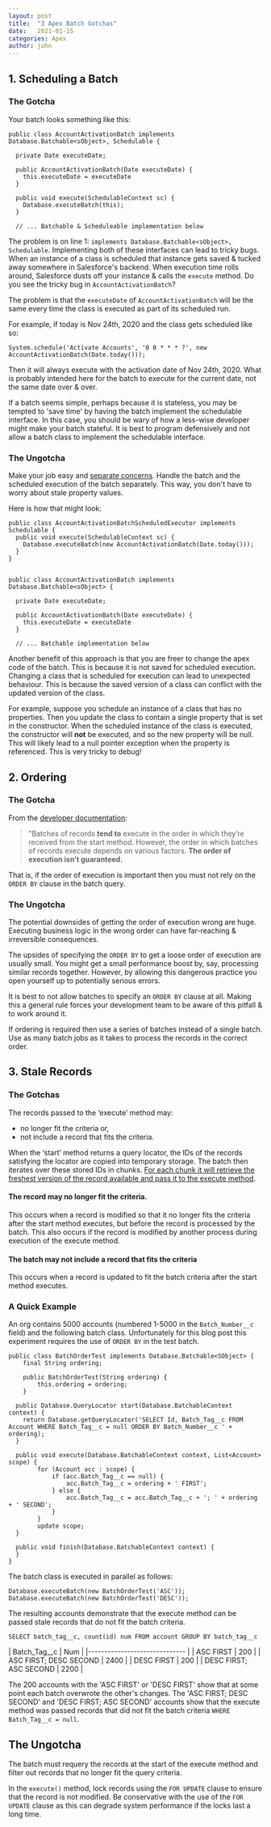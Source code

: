 ```yaml
---
layout: post
title:  "3 Apex Batch Gotchas"
date:   2021-01-15
categories: Apex
author: john
---
```


## 1. Scheduling a Batch

### The Gotcha

Your batch looks something like this:

    public class AccountActivationBatch implements Database.Batchable<sObject>, Schedulable {

      private Date executeDate;

      public AccountActivationBatch(Date executeDate) {
        this.executeDate = executeDate
      }

      public void execute(SchedulableContext sc) {
        Database.executeBatch(this);
      }

      // ... Batchable & Scheduleable implementation below

The problem is on line 1: `implements Database.Batchable<sObject>, Schedulable`. Implementing both of these interfaces can lead to tricky bugs. When an instance of a class is scheduled that instance gets saved & tucked away somewhere in Salesforce's backend. When execution time rolls around, Salesforce dusts off your instance & calls the `execute` method. Do you see the tricky bug in `AccountActivationBatch`?

The problem is that the `executeDate` of `AccountActivationBatch` will be the same every time the class is executed as part of its scheduled run. 

For example, if today is Nov 24th, 2020 and the class gets scheduled like so:

    System.schedule('Activate Accounts', '0 0 * * * ?', new AccountActivationBatch(Date.today()));

Then it will always execute with the activation date of Nov 24th, 2020. What is probably intended here for the batch to execute for the current date, not the same date over & over.

If a batch seems simple, perhaps because it is stateless, you may be tempted to 'save time' by having the batch implement the schedulable interface. In this case, you should be wary of how a less-wise developer might make your batch stateful. It is best to program defensively and not allow a batch class to implement the schedulable interface.

### The Ungotcha

Make your job easy and [separate concerns](https://en.wikipedia.org/wiki/Separation_of_concerns#:~:text=In%20computer%20science%2C%20separation%20of,code%20of%20a%20computer%20program.). Handle the batch and the scheduled execution of the batch separately. This way, you don't have to worry about stale property values. 

Here is how that might look:

    public class AccountActivationBatchScheduledExecutor implements Schedulable {
      public void execute(SchedulableContext sc) {
        Database.executeBatch(new AccountActivationBatch(Date.today()));
      }
    }


    public class AccountActivationBatch implements Database.Batchable<sObject> {

      private Date executeDate;

      public AccountActivationBatch(Date executeDate) {
        this.executeDate = executeDate
      }

      // ... Batchable implementation below

Another benefit of this approach is that you are freer to change the apex code of the batch. This is because it is not saved for scheduled execution. Changing a class that is scheduled for execution can lead to unexpected behaviour. This is because the saved version of a class can conflict with the updated version of the class. 

For example, suppose you schedule an instance of a class that has no properties. Then you update the class to contain a single property that is set in the constructor. When the scheduled instance of the class is executed, the constructor will **not** be executed, and so the new property will be null. This will likely lead to a null pointer exception when the property is referenced. This is very tricky to debug!

## 2. Ordering

### The Gotcha

From the [developer documentation](https://developer.salesforce.com/docs/atlas.en-us.apexcode.meta/apexcode/apex_batch_interface.htm):

> "Batches of records **tend to** execute in the order in which they’re received from the start method. However, the order in which batches of records execute depends on various factors. **The order of execution isn’t guaranteed.**

That is, if the order of execution is important then you must not rely on the `ORDER BY` clause in the batch query.

### The Ungotcha

The potential downsides of getting the order of execution wrong are huge. Executing business logic in the wrong order can have far-reaching & irreversible consequences. 

The upsides of specifying the `ORDER BY` to get a loose order of execution are usually small. You might get a small performance boost by, say, processing similar records together. However, by allowing this dangerous practice you open yourself up to potentially serious errors.

It is best to not allow batches to specify an `ORDER BY` clause at all. Making this a general rule forces your development team to be aware of this pitfall & to work around it.

If ordering is required then use a series of batches instead of a single batch. Use as many batch jobs as it takes to process the records in the correct order.

## 3. Stale Records

### The Gotcha**s**

The records passed to the ‘execute’ method may:

* no longer fit the criteria or,
* not include a record that fits the criteria.

When the ‘start’ method returns a query locator, the IDs of the records satisfying the locator are copied into temporary storage. The batch then iterates over these stored IDs in chunks. [For each chunk it will retrieve the freshest version of the record available and pass it to the execute method](https://foobarforce.wordpress.com/2015/10/25/batch-apex-query-behaviour/).

#### The record may no longer fit the criteria.

This occurs when a record is modified so that it no longer fits the criteria after the start method executes, but before the record is processed by the batch. This also occurs if the record is modified by another process during execution of the execute method.

#### The batch may not include a record that fits the criteria

This occurs when a record is updated to fit the batch criteria after the start method executes.

### A Quick Example

An org contains 5000 accounts (numbered 1-5000 in the `Batch_Number__c` field) and the following batch class. Unfortunately for this blog post this experiment requires the use of `ORDER BY` in the test batch.

    public class BatchOrderTest implements Database.Batchable<SObject> {
        final String ordering;
        
        public BatchOrderTest(String ordering) {
            this.ordering = ordering;
        }
        
      public Database.QueryLocator start(Database.BatchableContext context) {
        return Database.getQueryLocator('SELECT Id, Batch_Tag__c FROM Account WHERE Batch_Tag__c = null ORDER BY Batch_Number__c ' + ordering);
      }

      public void execute(Database.BatchableContext context, List<Account> scope) {
            for (Account acc : scope) {
                if (acc.Batch_Tag__c == null) {
                    acc.Batch_Tag__c = ordering + ' FIRST';
                } else {
                    acc.Batch_Tag__c = acc.Batch_Tag__c + '; ' + ordering + ' SECOND';
                }
            }
            update scope;
      }

      public void finish(Database.BatchableContext context) {
      }
    }

The batch class is executed in parallel as follows:

    Database.executeBatch(new BatchOrderTest('ASC'));
    Database.executeBatch(new BatchOrderTest('DESC'));

The resulting accounts demonstrate that the execute method can be passed stale records that do not fit the batch criteria.

    SELECT batch_tag__c, count(id) num FROM account GROUP BY batch_tag__c

| Batch_Tag__c              | Num |
|------------------------------ |
| ASC FIRST               | 200 |
| ASC FIRST; DESC SECOND  | 2400 |
| DESC FIRST      | 200 |
| DESC FIRST; ASC SECOND  | 2200 |


The 200 accounts with the 'ASC FIRST' or 'DESC FIRST' show that at some point each batch overwrote the other's changes. The 'ASC FIRST; DESC SECOND' and 'DESC FIRST; ASC SECOND' accounts show that the execute method was passed records that did not fit the batch criteria `WHERE Batch_Tag__c = null`.

## The Ungotcha

The batch must requery the records at the start of the execute method and filter out records that no longer fit the query criteria. 

In the `execute()` method, lock records using the `FOR UPDATE` clause to ensure that the record is not modified. Be conservative with the use of the `FOR UPDATE` clause as this can degrade system performance if the locks last a long time.
